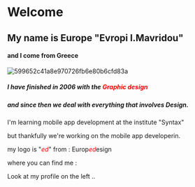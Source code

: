 
# Welcome 


## My name is Εurope   "Evropi I.Mavridou"   
#### and I come from Greece

![599652c41a8e970726fb6e80b6cfd83a](https://github.com/Europe-d/Europe-d/assets/119285741/54ef28d0-f13c-4319-8143-f9be18e7d7c8)


##### I have finished in 2006 with the <font color="red">_Graphic design_</font>

##### and since then we deal with everything that involves ***Design***.

I'm learning mobile app development at the institute "Syntax" 

but thankfully we're working on the mobile app developerin. 

my logo is "<font color="red">_ed_</font>" from : 
 Europ<font color="red">_ed_</font>esign



where you can find me :

Look at my profile on the left .. 



